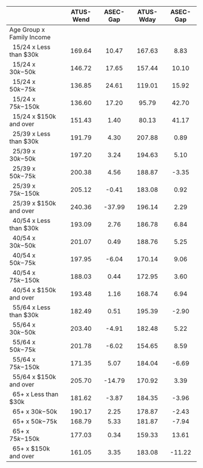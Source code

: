 
|                      |    ATUS-Wend |     ASEC-Gap |    ATUS-Wday |     ASEC-Gap |
| -------------------- | :----------: | :----------: | :----------: | :----------: |
| Age Group x Family Income |              |              |              |              |
| &nbsp;&nbsp;15/24 x Less than $30k |       169.64 |        10.47 |       167.63 |         8.83 |
| &nbsp;&nbsp;15/24 x $30k-$50k |       146.72 |        17.65 |       157.44 |        10.10 |
| &nbsp;&nbsp;15/24 x $50k-$75k |       136.85 |        24.61 |       119.01 |        15.92 |
| &nbsp;&nbsp;15/24 x $75k-$150k |       136.60 |        17.20 |        95.79 |        42.70 |
| &nbsp;&nbsp;15/24 x $150k and over |       151.43 |         1.40 |        80.13 |        41.17 |
| &nbsp;&nbsp;25/39 x Less than $30k |       191.79 |         4.30 |       207.88 |         0.89 |
| &nbsp;&nbsp;25/39 x $30k-$50k |       197.20 |         3.24 |       194.63 |         5.10 |
| &nbsp;&nbsp;25/39 x $50k-$75k |       200.38 |         4.56 |       188.87 |        -3.35 |
| &nbsp;&nbsp;25/39 x $75k-$150k |       205.12 |        -0.41 |       183.08 |         0.92 |
| &nbsp;&nbsp;25/39 x $150k and over |       240.36 |       -37.99 |       196.14 |         2.29 |
| &nbsp;&nbsp;40/54 x Less than $30k |       193.09 |         2.76 |       186.78 |         6.84 |
| &nbsp;&nbsp;40/54 x $30k-$50k |       201.07 |         0.49 |       188.76 |         5.25 |
| &nbsp;&nbsp;40/54 x $50k-$75k |       197.95 |        -6.04 |       170.14 |         9.06 |
| &nbsp;&nbsp;40/54 x $75k-$150k |       188.03 |         0.44 |       172.95 |         3.60 |
| &nbsp;&nbsp;40/54 x $150k and over |       193.48 |         1.16 |       168.74 |         6.94 |
| &nbsp;&nbsp;55/64 x Less than $30k |       182.49 |         0.51 |       195.39 |        -2.90 |
| &nbsp;&nbsp;55/64 x $30k-$50k |       203.40 |        -4.91 |       182.48 |         5.22 |
| &nbsp;&nbsp;55/64 x $50k-$75k |       201.78 |        -6.02 |       154.65 |         8.59 |
| &nbsp;&nbsp;55/64 x $75k-$150k |       171.35 |         5.07 |       184.04 |        -6.69 |
| &nbsp;&nbsp;55/64 x $150k and over |       205.70 |       -14.79 |       170.92 |         3.39 |
| &nbsp;&nbsp;65+ x Less than $30k |       181.62 |        -3.87 |       184.35 |        -3.96 |
| &nbsp;&nbsp;65+ x $30k-$50k |       190.17 |         2.25 |       178.87 |        -2.43 |
| &nbsp;&nbsp;65+ x $50k-$75k |       168.79 |         5.33 |       181.87 |        -7.94 |
| &nbsp;&nbsp;65+ x $75k-$150k |       177.03 |         0.34 |       159.33 |        13.61 |
| &nbsp;&nbsp;65+ x $150k and over |       161.05 |         3.35 |       183.08 |       -11.22 |

